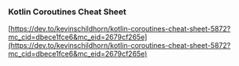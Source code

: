 ### Kotlin Coroutines Cheat Sheet
[https://dev.to/kevinschildhorn/kotlin-coroutines-cheat-sheet-5872?mc_cid=dbece1fce6&mc_eid=2679cf265e](https://dev.to/kevinschildhorn/kotlin-coroutines-cheat-sheet-5872?mc_cid=dbece1fce6&mc_eid=2679cf265e)